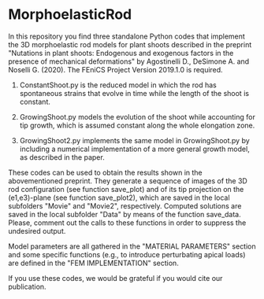 # MorphoelasticRod

In this repository you find three standalone Python codes that implement the 3D morphoelastic rod models for plant shoots described in the preprint "Nutations in plant shoots: Endogenous and exogenous factors in the presence of mechanical deformations" by Agostinelli D., DeSimone A. and Noselli G. (2020). 
The FEniCS Project Version 2019.1.0 is required.

1. ConstantShoot.py is the reduced model in which the rod has spontaneous strains that evolve in time while the length of the shoot is constant. 

2. GrowingShoot.py models the evolution of the shoot while accounting for tip growth, which is assumed constant along the whole elongation zone.

3. GrowingShoot2.py implements the same model in GrowingShoot.py by including a numerical implementation of a more general growth model, as described in the paper.

These codes can be used to obtain the results shown in the abovementioned preprint. They generate a sequence of images of the 3D rod configuration (see function save_plot) and of its tip projection on the (e1,e3)-plane (see function save_plot2), which are saved in the local subfolders "Movie" and "Movie2", respectively. Computed solutions are saved in the local subfolder "Data" by means of the function save_data. Please, comment out the calls to these functions in order to suppress the undesired output.

Model parameters are all gathered in the "MATERIAL PARAMETERS" section and some specific functions (e.g., to introduce perturbating apical loads) are defined in the "FEM IMPLEMENTATION" section.

If you use these codes, we would be grateful if you would cite our publication.
